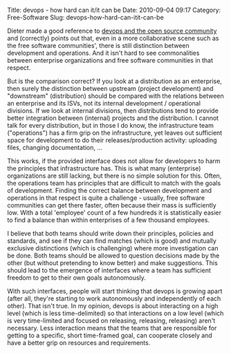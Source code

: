 Title: devops - how hard can it/it can be
Date: 2010-09-04 09:17
Category: Free-Software
Slug: devops-how-hard-can-itit-can-be

Dieter made a good reference to [devops and the open source
community](http://dieter.plaetinck.be/what_the_open_source_community_can_learn_from_devops)
and (correctly) points out that, even in a more collaborative scene such
as the free software communities', there is still distinction between
development and operations. And it isn't hard to see commonalities
between enterprise organizations and free software communities in that
respect.

But is the comparison correct? If you look at a distribution as an
enterprise, then surely the distinction between upstream (project
development) and "downstream" (distribution) should be compared with the
relations between an enterprise and its ISVs, not its internal
development / operational divisions. If we look at internal divisions,
then distributions tend to provide better integration between (internal)
projects and the distribution. I cannot talk for every distribution, but
in those I do know, the infrastructure team ("operations") has a firm
grip on the infrastructure, yet leaves out sufficient space for
development to do their releases/production activity: uploading files,
changing documentation, ...

This works, if the provided interface does not allow for developers to
harm the principles that infrastructure has. This is what many
(enterprise) organizations are still lacking, but there is no simple
solution for this. Often, the operations team has principles that are
difficult to match with the goals of development. Finding the correct
balance between development and operations in that respect is quite a
challenge - usually, free software communities can get there faster,
often because their mass is sufficiently low. With a total 'employee'
count of a few hundreds it is statistically easier to find a balance
than within enterprises of a few thousand employees.

I believe that both teams should write down their principles, policies
and standards, and see if they can find matches (which is good) and
mutually exclusive distinctions (which is challenging) where more
investigation can be done. Both teams should be allowed to question
decisions made by the other (but without pretending to know better) and
make suggestions. This should lead to the emergence of interfaces where
a team has sufficient freedom to get to their own goals autonomously.

With such interfaces, people will start thinking that devops is growing
apart (after all, they're starting to work autonomously and
independently of each other). That isn't true. In my opinion, devops is
about interacting on a high level (which is less time-delimited) so that
interactions on a low level (which is very time-limited and focused on
releasing, releasing, releasing) aren't necessary. Less interaction
means that the teams that are responsible for getting to a specific,
short time-framed goal, can cooperate closely and have a better grip on
resources and requirements.
